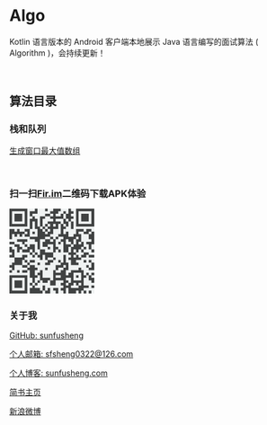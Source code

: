 # Algo

Kotlin 语言版本的 Android 客户端本地展示 Java 语言编写的面试算法 ( Algorithm )，会持续更新！

<br/>

## 算法目录

### 栈和队列

[生成窗口最大值数组](/app/src/main/java/com/sunfusheng/algo/Algo/StackQueue/MaxWindow.java)

<br/>

### 扫一扫[Fir.im](https://fir.im/Algo)二维码下载APK体验

<img src="/resources/fir.im.png" style="width: 30%;" alt="s">

<br/>

### 关于我

[GitHub: sunfusheng](https://github.com/sunfusheng)

[个人邮箱: sfsheng0322@126.com](https://mail.126.com/)

[个人博客: sunfusheng.com](http://sunfusheng.com/)

[简书主页](http://www.jianshu.com/users/88509e7e2ed1/latest_articles)

[新浪微博](http://weibo.com/u/3852192525)
